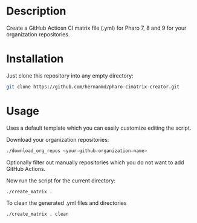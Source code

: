 # Description

Create a GitHub Actiosn CI matrix file (.yml) for Pharo 7, 8 and 9 for your organization repositories.

# Installation

Just clone this repository into any empty directory:

```bash
git clone https://github.com/hernanmd/pharo-cimatrix-creator.git
```

# Usage

Uses a default template which you can easily customize editing the script.

Download your organization repositories:

```bash
./download_org_repos <your-github-organization-name>
```

Optionally filter out manually repositories which you do not want to add GitHub Actions.

Now run the script for the current directory:

```bash
./create_matrix .
```

To clean the generated .yml files and directories

```bash
./create_matrix . clean
```

